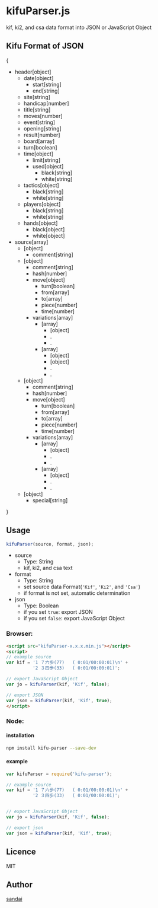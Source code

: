 # kifuParser.js

kif, ki2, and csa data format into JSON or JavaScript Object

## Kifu Format of JSON

{

* header[object]
	* date[object]
		* start[string]
		* end[string]
	* site[string]
	* handicap[number]
	* title[string]
	* moves[number]
	* event[string]
	* opening[string]
	* result[number]
	* board[array]
	* turn[boolean]
	* time[object]
		* limit[string]
		* used[object]
			* black[string]
			* white[string]
	* tactics[object]
		* black[string]
		* white[string]
	* players[object]
		* black[string]
		* white[string]
	* hands[object]
		* black[object]
		* white[object]
* source[array]
	* [object]
		* comment[string]
	* [object]
		* comment[string]
		* hash[number]
		* move[object]
			* turn[boolean]
			* from[array]
			* to[array]
			* piece[number]
			* time[number]
		* variations[array]
			* [array]
				* [object]
				* .
				* .
			* [array]
				* [object]
				* [object]
				* .
				* .
	* [object]
		* comment[string]
		* hash[number]
		* move[object]
			* turn[boolean]
			* from[array]
			* to[array]
			* piece[number]
			* time[number]
		* variations[array]
			* [array]
				* [object]
				* .
				* .
			* [array]
				* [object]
				* .
				* .
	* [object]
		* special[string]

}

## Usage

```js
kifuParser(source, format, json);
```

* source
	* Type: String
	* kif, ki2, and csa text
* format
	* Type: String
	* set source data Format(```'Kif'```, ```'Ki2'```, and ```'Csa'```)
	* if format is not set, automatic determination
* json
	* Type: Boolean
	* if you set ```true```: export JSON
	* if you set ```false```: export JavaScript Object

### Browser:

```html
<script src="kifuParser-x.x.x.min.js"></script>
<script>
// example source
var kif = '1 ７六歩(77)   ( 0:01/00:00:01)\n' +
          '2 ３四歩(33)   ( 0:01/00:00:01)';

// export JavaScript Object
var jo = kifuParser(kif, 'Kif', false);

// export JSON
var json = kifuParser(kif, 'Kif', true);
</script>
```

### Node:

#### installation
```sh
npm install kifu-parser --save-dev
```

#### example
```js
var kifuParser = require('kifu-parser');

// example source
var kif = '1 ７六歩(77)   ( 0:01/00:00:01)\n' +
          '2 ３四歩(33)   ( 0:01/00:00:01)';


// export JavaScript Object
var jo = kifuParser(kif, 'Kif', false);

// export json
var json = kifuParser(kif, 'Kif', true);
```

## Licence

MIT

## Author

[sandai](https://github.com/sandai)
